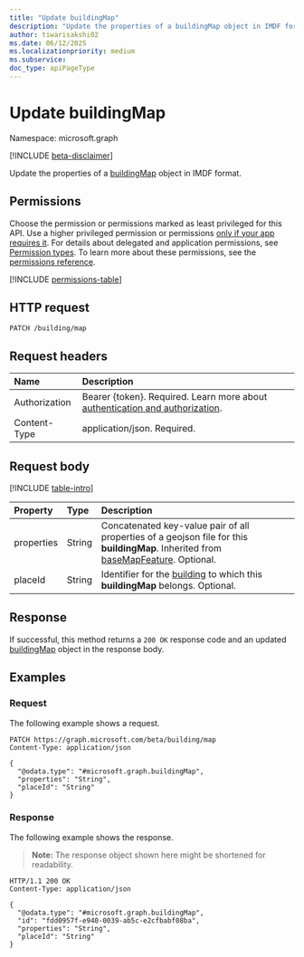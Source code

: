 ```yaml
---
title: "Update buildingMap"
description: "Update the properties of a buildingMap object in IMDF format."
author: tiwarisakshi02
ms.date: 06/12/2025
ms.localizationpriority: medium
ms.subservice: 
doc_type: apiPageType
---
```


# Update buildingMap

Namespace: microsoft.graph

[!INCLUDE [beta-disclaimer](../../includes/beta-disclaimer.md)]

Update the properties of a [buildingMap](../resources/buildingmap.md) object in IMDF format.

## Permissions

Choose the permission or permissions marked as least privileged for this API. Use a higher privileged permission or permissions [only if your app requires it](/graph/permissions-overview#best-practices-for-using-microsoft-graph-permissions). For details about delegated and application permissions, see [Permission types](/graph/permissions-overview#permission-types). To learn more about these permissions, see the [permissions reference](/graph/permissions-reference).

<!-- {
  "blockType": "permissions",
  "name": "buildingmap-update-permissions"
}
-->
[!INCLUDE [permissions-table](../includes/permissions/buildingmap-update-permissions.md)]

## HTTP request

<!-- {
  "blockType": "ignored"
}
-->
``` http
PATCH /building/map
```

## Request headers

|Name|Description|
|:---|:---|
|Authorization|Bearer {token}. Required. Learn more about [authentication and authorization](/graph/auth/auth-concepts).|
|Content-Type|application/json. Required.|

## Request body

[!INCLUDE [table-intro](../../includes/update-property-table-intro.md)]


|Property|Type|Description|
|:---|:---|:---|
|properties|String|Concatenated key-value pair of all properties of a geojson file for this **buildingMap**. Inherited from [baseMapFeature](../resources/basemapfeature.md). Optional.|
|placeId|String|Identifier for the [building](../resources/building.md) to which this **buildingMap** belongs. Optional.|



## Response

If successful, this method returns a `200 OK` response code and an updated [buildingMap](../resources/buildingmap.md) object in the response body.

## Examples

### Request

The following example shows a request.
<!-- {
  "blockType": "request",
  "name": "update_buildingmap"
}
-->
``` http
PATCH https://graph.microsoft.com/beta/building/map
Content-Type: application/json

{
  "@odata.type": "#microsoft.graph.buildingMap",
  "properties": "String",
  "placeId": "String"
}
```


### Response

The following example shows the response.
>**Note:** The response object shown here might be shortened for readability.
<!-- {
  "blockType": "response",
  "truncated": true,
  "@odata.type": "microsoft.graph.buildingMap"
}
-->
``` http
HTTP/1.1 200 OK
Content-Type: application/json

{
  "@odata.type": "#microsoft.graph.buildingMap",
  "id": "fdd0957f-e940-0039-ab5c-e2cfbabf08ba",
  "properties": "String",
  "placeId": "String"
}
```

